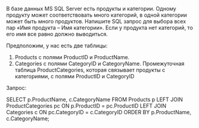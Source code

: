 В базе данных MS SQL Server есть продукты и категории. Одному продукту может соответствовать много категорий, в одной категории может быть много продуктов. Напишите SQL запрос для выбора всех пар «Имя продукта – Имя категории». Если у продукта нет категорий, то его имя все равно должно выводиться.

Предположим, у нас есть две таблицы:
1. Products с полями ProductID и ProductName.
2. Categories с полями CategoryID и CategoryName.
Промежуточная таблица ProductCategories, которая связывает продукты с категориями, с полями ProductID и CategoryID

Запрос: 

SELECT 
    p.ProductName, 
    c.CategoryName
FROM 
    Products p
LEFT JOIN 
    ProductCategories pc ON p.ProductID = pc.ProductID
LEFT JOIN 
    Categories c ON pc.CategoryID = c.CategoryID
ORDER BY 
    p.ProductName, c.CategoryName;
